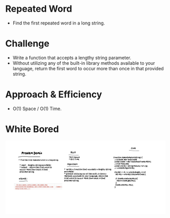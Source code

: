 # Repeated Word
* Find the first repeated word in a long string.

# Challenge
* Write a function that accepts a lengthy string parameter.
* Without utilizing any of the built-in library methods available to your language, return the first word to occur more than once in that provided string.

# Approach & Efficiency
* O(1) Space / O(1) Time.

# White Bored

<img src = "./Whiteboard-6_20_2021,2_42_28PM.png">
